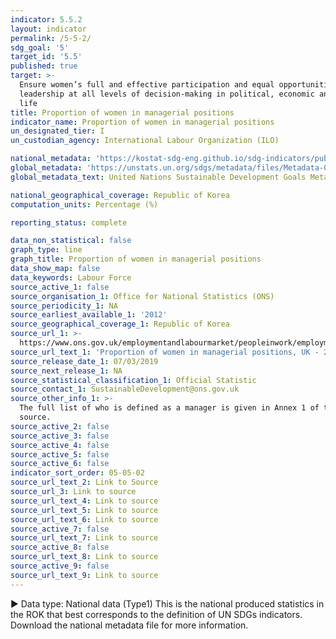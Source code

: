 ```yaml
---
indicator: 5.5.2
layout: indicator
permalink: /5-5-2/
sdg_goal: '5'
target_id: '5.5'
published: true
target: >-
  Ensure women’s full and effective participation and equal opportunities for
  leadership at all levels of decision-making in political, economic and public
  life
title: Proportion of women in managerial positions
indicator_name: Proportion of women in managerial positions
un_designated_tier: I
un_custodian_agency: International Labour Organization (ILO)

national_metadata: 'https://kostat-sdg-eng.github.io/sdg-indicators/public/Metadata-05-05-02_ENG.pdf'
global_metadata: 'https://unstats.un.org/sdgs/metadata/files/Metadata-05-05-02.pdf'
global_metadata_text: United Nations Sustainable Development Goals Metadata (PDF 372 KB)

national_geographical_coverage: Republic of Korea
computation_units: Percentage (%)

reporting_status: complete

data_non_statistical: false
graph_type: line
graph_title: Proportion of women in managerial positions
data_show_map: false
data_keywords: Labour Force
source_active_1: false
source_organisation_1: Office for National Statistics (ONS)
source_periodicity_1: NA
source_earliest_available_1: '2012'
source_geographical_coverage_1: Republic of Korea
source_url_1: >-
  https://www.ons.gov.uk/employmentandlabourmarket/peopleinwork/employmentandemployeetypes/adhocs/009741proportionofwomeninmanagerialpositionsuk2012to2017
source_url_text_1: 'Proportion of women in managerial positions, UK - 2012 to 2017'
source_release_date_1: 07/03/2019
source_next_release_1: NA
source_statistical_classification_1: Official Statistic
source_contact_1: SustainableDevelopment@ons.gov.uk
source_other_info_1: >-
  The full list of who is defined as a manager is given in Annex 1 of the data
  source.
source_active_2: false
source_active_3: false
source_active_4: false
source_active_5: false
source_active_6: false
indicator_sort_order: 05-05-02
source_url_text_2: Link to Source
source_url_3: Link to source
source_url_text_4: Link to source
source_url_text_5: Link to source
source_url_text_6: Link to source
source_active_7: false
source_url_text_7: Link to source
source_active_8: false
source_url_text_8: Link to source
source_active_9: false
source_url_text_9: Link to source
---
```

▶ Data type: National data (Type1) This is the national produced statistics in the ROK that best corresponds to the definition of UN SDGs indicators. Download the national metadata file for more information.
